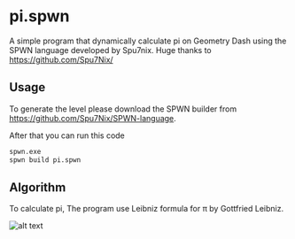 # pi.spwn

A simple program that dynamically calculate pi on Geometry Dash using the SPWN language developed by Spu7nix.
Huge thanks to https://github.com/Spu7Nix/

## Usage

To generate the level please download the SPWN builder from https://github.com/Spu7Nix/SPWN-language.

After that you can run this code

```bat
spwn.exe
spwn build pi.spwn
```

## Algorithm

To calculate pi, The program use Leibniz formula for π by Gottfried Leibniz.

![alt text](https://wikimedia.org/api/rest_v1/media/math/render/svg/0987be72b10e739db97b8c457a9baf875bf47710)
